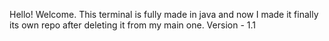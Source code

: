 Hello! Welcome.
This terminal is fully made in java and now I made it finally its own repo after deleting it from my main one.
Version - 1.1
